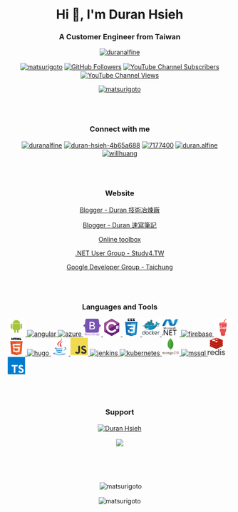 <h1 align="center">Hi 👋, I'm Duran Hsieh</h1>
<h3 align="center">A Customer Engineer from Taiwan</h3>


<p align="center"> <a href="https://twitter.com/duranalfine" target="blank"><img src="https://img.shields.io/twitter/follow/duranalfine?logo=twitter&style=for-the-badge" alt="duranalfine" /></a> </p>

<p align="center"> 
    <a href="https://github.com/matsurigoto" target="blank"><img align="center" src="https://komarev.com/ghpvc/?username=matsurigoto&label=Profile%20views&color=0e75b6&style=flat" alt="matsurigoto" /></a> 
    <a href="https://github.com/matsurigoto" target="blank"><img align="center" src="https://img.shields.io/github/followers/matsurigoto?label=GitHub%20Followers&&style=plastic" alt="GitHub Followers" /></a>
    <a href="https://www.youtube.com/channel/UCgThyBotL6ptS2HL-lbrVDw" target="blank"><img align="center" src="https://img.shields.io/youtube/channel/subscribers/UCgThyBotL6ptS2HL-lbrVDw?label=YouTube%20Subscribers&style=plastic" alt="YouTube Channel Subscribers" /></a>
    <a href="https://www.youtube.com/channel/UCgThyBotL6ptS2HL-lbrVDw" target="blank"><img align="center" src="https://img.shields.io/youtube/channel/views/UCgThyBotL6ptS2HL-lbrVDw?label=YouTube%20Views&style=plastic" alt="YouTube Channel Views" /></a>
</p>



<p align="center"> <a href="https://github.com/ryo-ma/github-profile-trophy"><img src="https://github-profile-trophy.vercel.app/?username=matsurigoto" alt="matsurigoto" /></a> </p>


<br>
<br>

<h3 align="center">Connect with me</h3>
<p align="center">
<a href="https://twitter.com/duranalfine" target="blank"><img align="center" src="https://raw.githubusercontent.com/rahuldkjain/github-profile-readme-generator/master/src/images/icons/Social/twitter.svg" alt="duranalfine" height="30" width="40" /></a>
<a href="https://linkedin.com/in/duran-hsieh-4b65a688" target="blank"><img align="center" src="https://raw.githubusercontent.com/rahuldkjain/github-profile-readme-generator/master/src/images/icons/Social/linked-in-alt.svg" alt="duran-hsieh-4b65a688" height="30" width="40" /></a>
<a href="https://stackoverflow.com/users/7177400" target="blank"><img align="center" src="https://raw.githubusercontent.com/rahuldkjain/github-profile-readme-generator/master/src/images/icons/Social/stack-overflow.svg" alt="7177400" height="30" width="40" /></a>
<a href="https://fb.com/duran.alfine" target="blank"><img align="center" src="https://raw.githubusercontent.com/rahuldkjain/github-profile-readme-generator/master/src/images/icons/Social/facebook.svg" alt="duran.alfine" height="30" width="40" /></a>
    <a href="https://www.youtube.com/channel/UCgThyBotL6ptS2HL-lbrVDw" target="blank"><img align="center" src="https://raw.githubusercontent.com/rahuldkjain/github-profile-readme-generator/master/src/images/icons/Social/youtube.svg" alt="willhuang" height="30" width="40" /></a>
</p>

<br/>
<br/>
<h3 align="center">Website</h3>
<p align="center"><a href="https://dog0416.blogspot.com">Blogger - Duran 技術冶煉廠</a></p>
<p align="center"><a href="https://note.duranhsieh.com/">Blogger - Duran 速寫筆記</a></p>
<p align="center"><a href="https://online-toolset.com/">Online toolbox</a></p>
<p align="center"><a href="https://study4.tw/">.NET User Group - Study4.TW</a></p>
<p align="center"><a href="https://www.facebook.com/GDG.Taichung/">Google Developer Group - Taichung</a></p>




<br/>
<br/>
<h3 align="center">Languages and Tools</h3>
<p align="left"> <a href="https://developer.android.com" target="_blank" rel="noreferrer"> <img src="https://raw.githubusercontent.com/devicons/devicon/master/icons/android/android-original-wordmark.svg" alt="android" width="40" height="40"/> </a> <a href="https://angular.io" target="_blank" rel="noreferrer"> <img src="https://angular.io/assets/images/logos/angular/angular.svg" alt="angular" width="40" height="40"/> </a> <a href="https://azure.microsoft.com/en-in/" target="_blank" rel="noreferrer"> <img src="https://www.vectorlogo.zone/logos/microsoft_azure/microsoft_azure-icon.svg" alt="azure" width="40" height="40"/> </a> <a href="https://getbootstrap.com" target="_blank" rel="noreferrer"> <img src="https://raw.githubusercontent.com/devicons/devicon/master/icons/bootstrap/bootstrap-plain-wordmark.svg" alt="bootstrap" width="40" height="40"/> </a> <a href="https://www.w3schools.com/cs/" target="_blank" rel="noreferrer"> <img src="https://raw.githubusercontent.com/devicons/devicon/master/icons/csharp/csharp-original.svg" alt="csharp" width="40" height="40"/> </a> <a href="https://www.w3schools.com/css/" target="_blank" rel="noreferrer"> <img src="https://raw.githubusercontent.com/devicons/devicon/master/icons/css3/css3-original-wordmark.svg" alt="css3" width="40" height="40"/> </a> <a href="https://www.docker.com/" target="_blank" rel="noreferrer"> <img src="https://raw.githubusercontent.com/devicons/devicon/master/icons/docker/docker-original-wordmark.svg" alt="docker" width="40" height="40"/> </a> <a href="https://dotnet.microsoft.com/" target="_blank" rel="noreferrer"> <img src="https://raw.githubusercontent.com/devicons/devicon/master/icons/dot-net/dot-net-original-wordmark.svg" alt="dotnet" width="40" height="40"/> </a> <a href="https://firebase.google.com/" target="_blank" rel="noreferrer"> <img src="https://www.vectorlogo.zone/logos/firebase/firebase-icon.svg" alt="firebase" width="40" height="40"/> </a> <a href="https://gulpjs.com" target="_blank" rel="noreferrer"> <img src="https://raw.githubusercontent.com/devicons/devicon/master/icons/gulp/gulp-plain.svg" alt="gulp" width="40" height="40"/> </a> <a href="https://www.w3.org/html/" target="_blank" rel="noreferrer"> <img src="https://raw.githubusercontent.com/devicons/devicon/master/icons/html5/html5-original-wordmark.svg" alt="html5" width="40" height="40"/> </a> <a href="https://gohugo.io/" target="_blank" rel="noreferrer"> <img src="https://api.iconify.design/logos-hugo.svg" alt="hugo" width="40" height="40"/> </a> <a href="https://www.java.com" target="_blank" rel="noreferrer"> <img src="https://raw.githubusercontent.com/devicons/devicon/master/icons/java/java-original.svg" alt="java" width="40" height="40"/> </a> <a href="https://developer.mozilla.org/en-US/docs/Web/JavaScript" target="_blank" rel="noreferrer"> <img src="https://raw.githubusercontent.com/devicons/devicon/master/icons/javascript/javascript-original.svg" alt="javascript" width="40" height="40"/> </a> <a href="https://www.jenkins.io" target="_blank" rel="noreferrer"> <img src="https://www.vectorlogo.zone/logos/jenkins/jenkins-icon.svg" alt="jenkins" width="40" height="40"/> </a> <a href="https://kubernetes.io" target="_blank" rel="noreferrer"> <img src="https://www.vectorlogo.zone/logos/kubernetes/kubernetes-icon.svg" alt="kubernetes" width="40" height="40"/> </a> <a href="https://www.mongodb.com/" target="_blank" rel="noreferrer"> <img src="https://raw.githubusercontent.com/devicons/devicon/master/icons/mongodb/mongodb-original-wordmark.svg" alt="mongodb" width="40" height="40"/> </a> <a href="https://www.microsoft.com/en-us/sql-server" target="_blank" rel="noreferrer"> <img src="https://www.svgrepo.com/show/303229/microsoft-sql-server-logo.svg" alt="mssql" width="40" height="40"/> </a> <a href="https://redis.io" target="_blank" rel="noreferrer"> <img src="https://raw.githubusercontent.com/devicons/devicon/master/icons/redis/redis-original-wordmark.svg" alt="redis" width="40" height="40"/> </a> <a href="https://www.typescriptlang.org/" target="_blank" rel="noreferrer"> <img src="https://raw.githubusercontent.com/devicons/devicon/master/icons/typescript/typescript-original.svg" alt="typescript" width="40" height="40"/> </a> </p>

<br/>
<br/>



<h3 align="center">Support</h3>
<p align="center"><a href="https://www.buymeacoffee.com/SnGtO2p"> <img align="center" src="https://cdn.buymeacoffee.com/buttons/v2/default-yellow.png" height="50" width="210" alt="Duran Hsieh" /></a></p>
<p align="center"><a href="https://en.cryptobadges.io/donate/0x73CbCeD3c324439c4F2A170F3Cbaa96b084bb314"> <img align="center" src="https://en.cryptobadges.io/badge/big/0x73CbCeD3c324439c4F2A170F3Cbaa96b084bb314" /></a></p><br><br>

<br/>
<p align="center">&nbsp;<img align="center" src="https://github-readme-stats.vercel.app/api?username=matsurigoto&show_icons=true&locale=en" alt="matsurigoto" /></p>
<p align="center"><img align="center" src="https://github-readme-streak-stats.herokuapp.com/?user=matsurigoto&" alt="matsurigoto" /></p>



